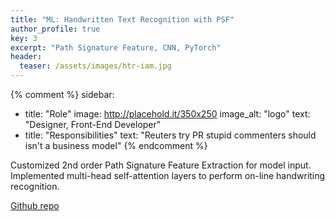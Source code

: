 ```yaml
---
title: "ML: Handwritten Text Recognition with PSF"
author_profile: true
key: 3
excerpt: "Path Signature Feature, CNN, PyTorch"
header:
  teaser: /assets/images/htr-iam.jpg
---
```


{% comment %} 
sidebar:
  - title: "Role"
    image: http://placehold.it/350x250
    image_alt: "logo"
    text: "Designer, Front-End Developer"
  - title: "Responsibilities"
    text: "Reuters try PR stupid commenters should isn't a business model"
{% endcomment %} 

Customized 2nd order Path Signature Feature Extraction for model input. Implemented multi-head self-attention layers to perform on-line handwriting recognition.

[Github repo](https://github.com/hang-yin/HTR_IAM)